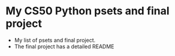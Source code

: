 # My CS50 Python psets and final project
* My list of psets and final project.
* The final project has a detailed README